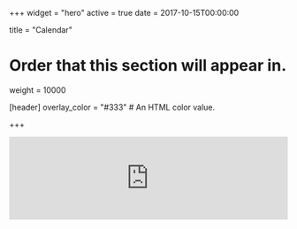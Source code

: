 +++
widget = "hero"
active = true
date = 2017-10-15T00:00:00

title = "Calendar"

# Order that this section will appear in.
weight = 10000

[header]
  overlay_color = "#333"  # An HTML color value.

+++

<iframe src="https://concordbands.netlify.com/fullcalendar/demos/default" width="100%" height="auto" frameborder="0"></iframe>
